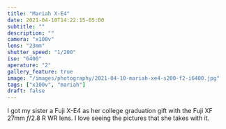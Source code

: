 ```yaml
---
title: "Mariah X-E4"
date: 2021-04-10T14:22:15-05:00
subtitle: ""
description: ""
camera: "x100v"
lens: "23mm"
shutter_speed: "1/200"
iso: "6400"
aperature: "2"
gallery_feature: true
image: "/images/photography/2021-04-10-mariah-xe4-s200-f2-i6400.jpg"
tags: ["x100v", "mariah"]
draft: false
---
```


I got my sister a Fuji X-E4 as her college graduation gift with the Fuji XF 27mm
_f_/2.8 R WR lens. I love seeing the pictures that she takes with it.

